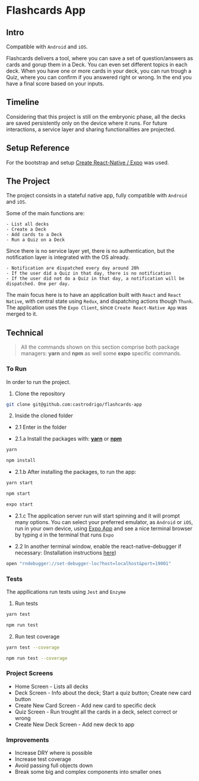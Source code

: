 # Flashcards App

## Intro

Compatible with `Android` and `iOS`.

Flashcards delivers a tool, where you can save a set of question/answers as cards and gorup them in a Deck. You can even set different topics in each deck.
When you have one or more cards in your deck, you can run trough a Quiz, where you can confirm if you answered right or wrong. In the end you have a final score based on your inputs.

## Timeline

Considering that this project is still on the embryonic phase, all the decks are saved persistently only on the device where it runs.
For future interactions, a service layer and sharing functionalities are projected.

## Setup Reference

For the bootstrap and setup [Create React-Native / Expo](https://docs.expo.io/versions/latest/introduction/installation/) was used.

## The Project

The project consists in a stateful native app, fully compatible with `Android` and `iOS`.

Some of the main functions are:

```
- List all decks
- Create a Deck
- Add cards to a Deck
- Run a Quiz on a Deck
```

Since there is no service layer yet, there is no authentication, but the notification layer is integrated with the OS already.

```
- Notification are dispatched every day around 20h
- If the user did a Quiz in that day, there is no notification
- If the user did not do a Quiz in that day, a notification will be dispatched. One per day.
```

The main focus here is to have an application built with `React` and `React Native`, with central state using `Redux`, and dispatching actions though `Thunk`.
The application uses the `Expo Client`, since `Create React-Native App` was merged to it.

## Technical

> All the commands shown on this section comprise both package managers: **yarn** and **npm** as well some **expo** specific commands.

### To Run

In order to run the project.

1. Clone the repository

```bash
git clone git@github.com:castrodrigo/flashcards-app
```

2. Inside the cloned folder

- 2.1 Enter in the folder

- 2.1.a Install the packages with: **[yarn](https://yarnpkg.com/lang/en/)** or **[npm](https://www.npmjs.com/)**

```bash
yarn
```

```bash
npm install
```

- 2.1.b After installing the packages, to run the app:

```bash
yarn start
```

```bash
npm start
```

```bash
expo start
```

- 2.1.c The application server run will start spinning and it will prompt many options. You can select your preferred emulator, as `Android` or `iOS`, run in your own device, using [Expo App](https://play.google.com/store/apps/details?id=host.exp.exponent&hl=en) and see a nice terminal browser by typing `d` in the terminal that runs `Expo`

- 2.2 In another terminal window, enable the react-native-debugger if necessary: (Installation instructions [here](https://github.com/jhen0409/react-native-debugger))

```bash
open "rndebugger://set-debugger-loc?host=localhost&port=19001"
```

### Tests

The appllications run tests using `Jest` and `Enzyme`

1. Run tests

```bash
yarn test
```

```bash
npm run test
```

2. Run test coverage

```bash
yarn test --coverage
```

```bash
npm run test --coverage
```

### Project Screens

- Home Screen - Lists all decks
- Deck Screen - Info about the deck; Start a quiz button; Create new card button
- Create New Card Screen - Add new card to specific deck
- Quiz Screen - Run trought all the cards in a deck, select correct or wrong
- Create New Deck Screen - Add new deck to app

### Improvements

- Increase DRY where is possible
- Increase test coverage
- Avoid passing full objects down
- Break some big and complex components into smaller ones
